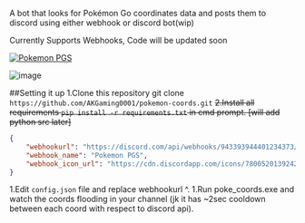A bot that looks for Pokémon Go coordinates data and posts them to discord using either webhook or discord bot(wip)

Currently Supports Webhooks, Code will be updated soon 

[![Pokemon PGS](https://discordapp.com/api/guilds/780052013924220968/widget.png?style=banner2)](https://discord.gg/N5Smtq7n7t)


![image](https://user-images.githubusercontent.com/69800494/158576048-b42da403-60e2-4968-9373-3d0258e317be.png)

##Setting it up
1.Clone this repository git clone `https://github.com/AKGaming0001/pokemon-coords.git`
~~2.Install all requirements `pip install -r requirements.txt` in cmd prompt. [will add python src later]~~
```json
{ 
	"webhookurl": "https://discord.com/api/webhooks/943393944401234373/abcdabcdabcdabcdabcdabcdabcdabcdabcdabcdabcdabcdabcdabc",
	"webhook_name": "Pokemon PGS",
	"webhook_icon_url": "https://cdn.discordapp.com/icons/780052013924220968/ccc15bfb186d9291058ff5c261828319.png?size=4096"
}
```
1.Edit `config.json` file and replace webhookurl ^.
1.Run poke_coords.exe and watch the coords flooding in your channel (jk it has ~2sec cooldown between each coord with respect to discord api).
